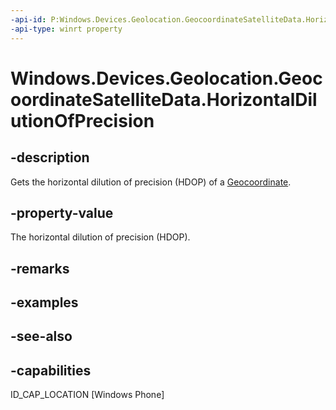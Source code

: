 ----api-id: P:Windows.Devices.Geolocation.GeocoordinateSatelliteData.HorizontalDilutionOfPrecision
-api-type: winrt property
---<!-- Property syntaxpublic Windows.Foundation.IReference<double> HorizontalDilutionOfPrecision { get; }--># Windows.Devices.Geolocation.GeocoordinateSatelliteData.HorizontalDilutionOfPrecision## -descriptionGets the horizontal dilution of precision (HDOP) of a [Geocoordinate](geocoordinate.md).## -property-valueThe horizontal dilution of precision (HDOP).## -remarks## -examples## -see-also## -capabilitiesID_CAP_LOCATION [Windows Phone]